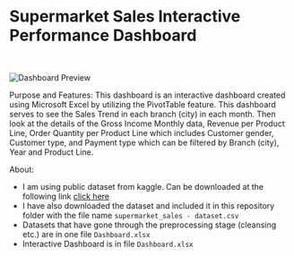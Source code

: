 # Supermarket Sales Interactive Performance Dashboard
<br>

![Dashboard Preview](https://github.com/arifagus/data-visualization/blob/main/supermarket-sales-dashboard/Dashboard%20Preview.png?raw=true)
<br>

Purpose and Features:
This dashboard is an interactive dashboard created using Microsoft Excel by utilizing the PivotTable feature. This dashboard serves to see the Sales Trend in each branch (city) in each month. Then look at the details of the Gross Income Monthly data, Revenue per Product Line, Order Quantity per Product Line which includes Customer gender, Customer type, and Payment type which can be filtered by Branch (city), Year and Product Line.

About:
* I am using public dataset from kaggle. Can be downloaded at the following link [click here](https://www.kaggle.com/aungpyaeap/supermarket-sales)
* I have also downloaded the dataset and included it in this repository folder with the file name `supermarket_sales - dataset.csv`
* Datasets that have gone through the preprocessing stage (cleansing etc.) are in one file `Dashboard.xlsx`
* Interactive Dashboard is in file `Dashboard.xlsx`
